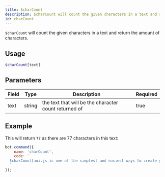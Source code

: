 ```yaml
---
title: $charCount
description: $charCount will count the given characters in a text and return the amount of characters.
id: charCount
---
```


`$charCount` will count the given characters in a text and return the amount of characters.

## Usage

```php
$charCount[text]
```

## Parameters

| Field | Type   | Description                                           | Required |
|-------|--------|-------------------------------------------------------|----------|
| text  | string | the text that will be the character count returned of | true     |

## Example

This will return `77` as there are 77 characters in this text:

```javascript
bot.command({
    name: 'charCount',
    code: `
  $charCount[aoi.js is one of the simplest and easiest ways to create your own Discord Bot]
  `
});
```
